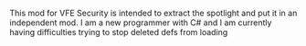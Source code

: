 This mod for VFE Security is intended to extract the spotlight and put it in an independent mod.
I am a new programmer with C# and I am currently having difficulties trying to stop deleted defs from loading
